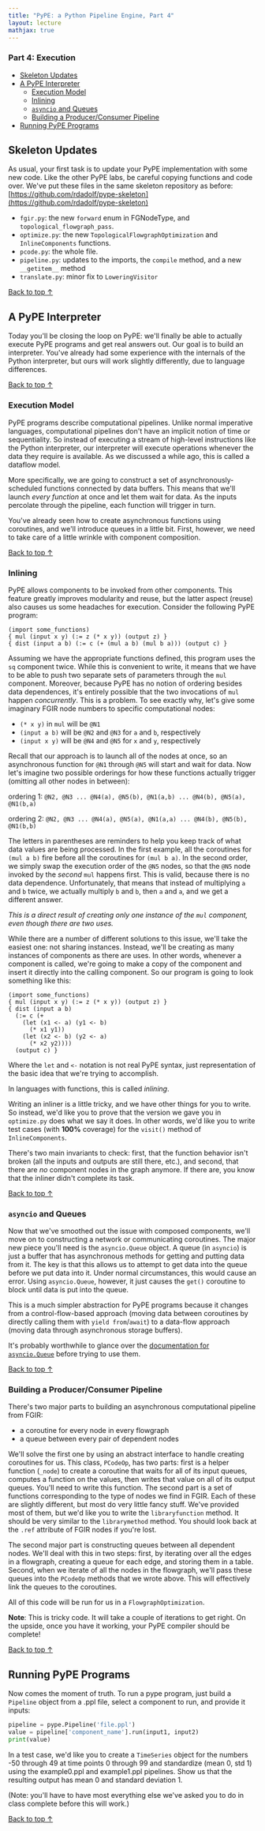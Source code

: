 ```yaml
---
title: "PyPE: a Python Pipeline Engine, Part 4"
layout: lecture
mathjax: true
---
```


### Part 4: Execution

- [Skeleton Updates](#skeleton)
- [A PyPE Interpreter](#interpreter)
  - [Execution Model](#model)
  - [Inlining](#inlining)
  - [`asyncio` and Queues](#queues)
  - [Building a Producer/Consumer Pipeline](#pipeline)
- [Running PyPE Programs](#running)

<a name="skeleton"></a>

## Skeleton Updates

As usual, your first task is to update your PyPE implementation with some new code.
Like the other PyPE labs, be careful copying functions and code over.
We've put these files in the same skeleton repository as before:<br>
[https://github.com/rdadolf/pype-skeleton](https://github.com/rdadolf/pype-skeleton)

  - `fgir.py`: the new `forward` enum in FGNodeType, and `topological_flowgraph_pass`.
  - `optimize.py`: the new `TopologicalFlowgraphOptimization` and `InlineComponents` functions.
  - `pcode.py`: the whole file.
  - `pipeline.py`: updates to the imports, the `compile` method, and a new `__getitem__` method
  - `translate.py`: minor fix to `LoweringVisitor`

[Back to top &uarr;](#)

<a name="interpreter"></a>

## A PyPE Interpreter

Today you'll be closing the loop on PyPE: we'll finally be able to actually execute PyPE programs and get real answers out.
Our goal is to build an interpreter.
You've already had some experience with the internals of the Python interpreter, but ours will work slightly differently, due to language differences.

[Back to top &uarr;](#)

<a name="model"></a>

### Execution Model

PyPE programs describe computational pipelines.
Unlike normal imperative languages, computational pipelines don't have an implicit notion of time or sequentiality.
So instead of executing a stream of high-level instructions like the Python interpreter, our interpreter will execute operations whenever the data they require is available.
As we discussed a while ago, this is called a dataflow model.

More specifically, we are going to construct a set of asynchronously-scheduled functions connected by data buffers.
This means that we'll launch *every function* at once and let them wait for data.
As the inputs percolate through the pipeline, each function will trigger in turn.

You've already seen how to create asynchronous functions using coroutines, and we'll introduce queues in a little bit.
First, however, we need to take care of a little wrinkle with component composition.

[Back to top &uarr;](#)

<a name="inlining"></a>

### Inlining

PyPE allows components to be invoked from other components.
This feature greatly improves modularity and reuse, but the latter aspect (reuse) also causes us some headaches for execution.
Consider the following PyPE program:

```
(import some_functions)
{ mul (input x y) (:= z (* x y)) (output z) }
{ dist (input a b) (:= c (+ (mul a b) (mul b a))) (output c) }
```

Assuming we have the appropriate functions defined, this program uses the `sq` component twice.
While this is convenient to write, it means that we have to be able to push two separate sets of parameters through the `mul` component.
Moreover, because PyPE has no notion of ordering besides data dependences, it's entirely possible that the two invocations of `mul` happen *concurrently*.
This is a problem.
To see exactly why, let's give some imaginary FGIR node numbers to specific computational nodes:

  - `(* x y)` in `mul` will be `@N1`
  - `(input a b)` will be `@N2` and `@N3` for `a` and `b`, respectively
  - `(input x y)` will be `@N4` and `@N5` for `x` and `y`, respectively

Recall that our approach is to launch all of the nodes at once, so an asynchronous function for `@N1` through `@N5` will start and wait for data.
Now let's imagine two possible orderings for how these functions actually trigger (omitting all other nodes in between):

ordering 1: `@N2, @N3 ... @N4(a), @N5(b), @N1(a,b) ... @N4(b), @N5(a), @N1(b,a)`

ordering 2: `@N2, @N3 ... @N4(a), @N5(a), @N1(a,a) ... @N4(b), @N5(b), @N1(b,b)`

The letters in parentheses are reminders to help you keep track of what data values are being processed.
In the first example, all the coroutines for `(mul a b)` fire before all the coroutines for `(mul b a)`.
In the second order, we simply swap the execution order of the `@N5` nodes, so that the `@N5` node invoked by the *second* `mul` happens first.
This is valid, because there is no data dependence.
Unfortunately, that means that instead of multiplying `a` and `b` twice, we actually multiply `b` and `b`, then `a` and `a`, and we get a different answer.

*This is a direct result of creating only one instance of the `mul` component, even though there are two uses.*

While there are a number of different solutions to this issue, we'll take the easiest one: not sharing instances.
Instead, we'll be creating as many instances of components as there are uses.
In other words, whenever a component is called, we're going to make a copy of the component and insert it directly into the calling component.
So our program is going to look something like this:

```
(import some_functions)
{ mul (input x y) (:= z (* x y)) (output z) }
{ dist (input a b)
  (:= c (+
    (let (x1 <- a) (y1 <- b)
      (* x1 y1))
    (let (x2 <- b) (y2 <- a)
      (* x2 y2))))
  (output c) }
```

Where the `let` and `<-` notation is not real PyPE syntax, just representation of the basic idea that we're trying to accomplish.

In languages with functions, this is called *inlining*.

Writing an inliner is a little tricky, and we have other things for you to write.
So instead, we'd like you to prove that the version we gave you in `optimize.py` does what we say it does.
In other words, we'd like you to write test cases (with **100%** coverage) for the `visit()` method of `InlineComponents`.

There's two main invariants to check:
first, that the function behavior isn't broken (all the inputs and outputs are still there, etc.),
and second, that there are *no* component nodes in the graph anymore.
If there are, you know that the inliner didn't complete its task.

[Back to top &uarr;](#)

<a name="queues"></a>

### `asyncio` and Queues

Now that we've smoothed out the issue with composed components, we'll move on to constructing a network or communicating coroutines.
The major new piece you'll need is the `asyncio.Queue` object.
A queue (in `asyncio`) is just a buffer that has asynchronous methods for getting and putting data from it.
The key is that this allows us to attempt to get data into the queue before we put data into it.
Under normal circumstances, this would cause an error.
Using `asyncio.Queue`, however, it just causes the `get()` coroutine to block until data is put into the queue.

This is a much simpler abstraction for PyPE programs because it changes from a control-flow-based approach (moving data between coroutines by directly calling them with `yield from`/`await`) to a data-flow approach (moving data through asynchronous storage buffers).

It's probably worthwhile to glance over the [documentation for `asyncio.Queue`](https://docs.python.org/3/library/asyncio-queue.html) before trying to use them.

[Back to top &uarr;](#)

<a name="pipeline"></a>

### Building a Producer/Consumer Pipeline

There's two major parts to building an asynchronous computational pipeline from FGIR:

  - a coroutine for every node in every flowgraph
  - a queue between every pair of dependent nodes

We'll solve the first one by using an abstract interface to handle creating coroutines for us.
This class, `PCodeOp`, has two parts:
first is a helper function (`_node`) to create a coroutine that waits for all of its input queues, computes a function on the values, then writes that value on all of its output queues.
You'll need to write this function.
The second part is a set of functions corresponding to the type of nodes we find in FGIR.
Each of these are slightly different, but most do very little fancy stuff.
We've provided most of them, but we'd like you to write the `libraryfunction` method.
It should be very similar to the `librarymethod` method.
You should look back at the `.ref` attribute of FGIR nodes if you're lost.

The second major part is constructing queues between all dependent nodes.
We'll deal with this in two steps:
first, by iterating over all the edges in a flowgraph, creating a queue for each edge, and storing them in a table.
Second, when we iterate of all the nodes in the flowgraph, we'll pass these queues into the `PCodeOp` methods that we wrote above.
This will effectively link the queues to the coroutines.

All of this code will be run for us in a `FlowgraphOptimization`.

**Note**: This is tricky code. It will take a couple of iterations to get right. On the upside, once you have it working, your PyPE compiler should be complete!

[Back to top &uarr;](#)

<a name="running"></a>

## Running PyPE Programs

Now comes the moment of truth.
To run a pype program, just build a `Pipeline` object from a .ppl file, select a component to run, and provide it inputs:

```python
pipeline = pype.Pipeline('file.ppl')
value = pipeline['component_name'].run(input1, input2)
print(value)
```

In a test case, we'd like you to create a  `TimeSeries` object for the numbers -50 through 49 at time points 0 through 99 and standardize (mean 0, std 1) using the example0.ppl and example1.ppl pipelines.
Show us that the resulting output has mean 0 and standard deviation 1.

(Note: you'll have to have most everything else we've asked you to do in class complete before this will work.)

[Back to top &uarr;](#)
